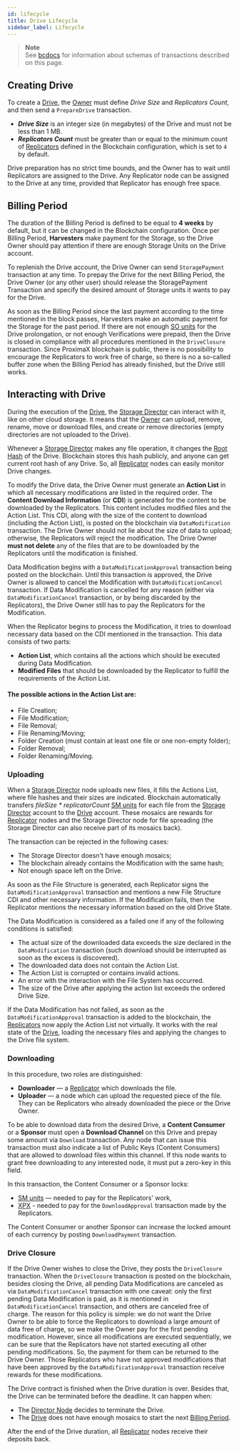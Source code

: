 ```yaml
---
id: lifecycle
title: Drive Lifecycle
sidebar_label: Lifecycle
---
```

>**Note**\
See [bcdocs](https://bcdocs.xpxsirius.io/docs/built-in-features/drive) for information about schemas of transactions described on this page.

## Creating Drive

To create a [Drive](overview.md), the [Owner](../../roles/owner.md) must define *Drive Size* and *Replicators Count*, and then send a `PrepareDrive` transaction.

- ***Drive Size*** is an integer size (in megabytes) of the Drive and must not be less than 1 MB.
- ***Replicators Count*** must be greater than or equal to the minimum count of [Replicators](../replicator/overview.md) defined in the Blockchain configuration, which is set to `4` by default.

Drive preparation has no strict time bounds, and the Owner has to wait until Replicators are assigned to the Drive. Any Replicator node can be assigned to the Drive at any time, provided that Replicator has enough free space.

## Billing Period

The duration of the Billing Period is defined to be equal to **4 weeks** by default, but it can be changed in the Blockchain configuration. Once per Billing Period, **Harvesters** make payment for the Storage, so the Drive Owner should pay attention if there are enough Storage Units on the Drive account.

To replenish the Drive account, the Drive Owner can send `StoragePayment` transaction at any time. To prepay the Drive for the next Billing Period, the Drive Owner (or any other user) should release the StoragePayment Transaction and specify the desired amount of Storage units it wants to pay for the Drive.

As soon as the Billing Period since the last payment according to the time mentioned in the block passes, Harvesters make an automatic payment for the Storage for the past period. If there are not enough [SO units](../../getting_started/economy.md#storage-units--so) for the Drive prolongation, or not enough Verifications were prepaid, then the Drive is closed in compliance with all procedures mentioned in the `DriveClosure` transaction. Since ProximaX blockchain is public, there is no possibility to encourage the Replicators to work free of charge, so there is no a so-called buffer zone when the Billing Period has already finished, but the Drive still works.

## Interacting with Drive

During the execution of the [Drive](overview.md), the [Storage Director](../../roles/owner.md) can interact with it, like on other cloud storage. It means that the [Owner](../../roles/owner.md) can upload, remove, rename, move or download files, and create or remove directories (empty directories are not uploaded to the Drive).

Whenever a [Storage Director](../../roles/owner.md) makes any file operation, it changes the [Root Hash](overview.md#properties) of the Drive. Blockchain stores this hash publicly, and anyone can get current root hash of any Drive. So, all [Replicator](../../roles/replicator.md) nodes can easily monitor Drive changes.

To modify the Drive data, the Drive Owner must generate an **Action List** in which all necessary modifications are listed in the required order. The **Content Download Information** (or **CDI**) is generated for the content to be downloaded by the Replicators. This content includes modified files and the Action List. This CDI, along with the size of the content to download (including the Action List), is posted on the blockchain via `DataModification` transaction. The Drive Owner should not lie about the size of data to upload; otherwise, the Replicators will reject the modification. The Drive Owner **must not delete** any of the files that are to be downloaded by the Replicators until the modification is finished.

Data Modification begins with a `DataModificationApproval` transaction being posted on the blockchain. Until this transaction is approved, the Drive Owner is allowed to cancel the Modification with `DataModificationCancel` transaction. If Data Modification is cancelled for any reason (either via `DataModificationCancel` transaction, or by being discarded by the Replicators), the Drive Owner still has to pay the Replicators for the Modification.

When the Replicator begins to process the Modification, it tries to download necessary data based on the CDI mentioned in the transaction. This data consists of two parts:

- **Action List**, which contains all the actions which should be executed during Data Modification.
- **Modified Files** that should be downloaded by the Replicator to fulfill the requirements of the Action List.

#### The possible actions in the Action List are:
- File Creation;
- File Modification;
- File Removal;
- File Renaming/Moving;
- Folder Creation (must contain at least one file or one non-empty folder);
- Folder Removal;
- Folder Renaming/Moving.

### Uploading

When a [Storage Director](../../roles/owner.md) node uploads new files, it fills the Actions List, where file hashes and their sizes are indicated. Blockchain automatically transfers *fileSize \* replicatorCount* [SM units](../../getting_started/economy.md#sm) for each file from the [Storage Director](../../roles/owner.md) account to the [Drive](overview.md) account. These mosaics are rewards for [Replicator](../../roles/replicator.md) nodes and the Storage Director node for file spreading (the Storage Director can also receive part of its mosaics back).

The transaction can be rejected in the following cases:

- The Storage Director doesn't have enough mosaics;
- The blockchain already contains the Modification with the same hash;
- Not enough space left on the Drive.

As soon as the File Structure is generated, each Replicator signs the `DataModificationApproval` transaction and mentions a new File Structure CDI and other necessary information. If the Modification fails, then the Replicator mentions the necessary information based on the old Drive State.

The Data Modification is considered as a failed one if any of the following conditions is satisfied:

- The actual size of the downloaded data exceeds the size declared in the `DataModification` transaction (such download should be interrupted as soon as the excess is discovered).
- The downloaded data does not contain the Action List.
- The Action List is corrupted or contains invalid actions.
- An error with the interaction with the File System has occurred.
- The size of the Drive after applying the action list exceeds the ordered Drive Size.

If the Data Modification has not failed, as soon as the `DataModificationApproval` transaction is added to the blockchain, the [Replicators](../../roles/replicator.md) now apply the Action List not virtually. It works with the real state of the [Drive](overview.md), loading the necessary files and applying the changes to the Drive file system.

### Downloading

In this procedure, two roles are distinguished:

- **Downloader** — a [Replicator](../../roles/replicator.md) which downloads the file.
- **Uploader** — a node which can upload the requested piece of the file. They can be Replicators who already downloaded the piece or the Drive Owner.

To be able to download data from the desired Drive, a **Content Consumer** or a **Sponsor** must open a **Download Channel** on this Drive and prepay some amount via `Download` transaction. Any node that can issue this transaction must also indicate a list of Public Keys (Content Consumers) that are allowed to download files within this channel. If this node wants to grant free downloading to any interested node, it must put a zero-key in this field.

In this transaction, the Content Consumer or a Sponsor locks:

- [SM units](../../getting_started/economy.md#streaming-units--sm) — needed to pay for the Replicators' work,
- [XPX](../../getting_started/economy.md#sirius-platform-native-token--xpx) - needed to pay for the `DownloadApproval` transaction made by the Replicators.

The Content Consumer or another Sponsor can increase the locked amount of each currency by posting `DownloadPayment` transaction.

### Drive Closure

If the Drive Owner wishes to close the Drive, they posts the `DriveClosure` transaction. When the `DriveClosure` transaction is posted on the blockchain, besides closing the Drive, all pending Data Modifications are canceled as via `DataModificationCancel` transaction with one caveat: only the first pending Data Modification is paid, as it is mentioned in `DataModificationCancel` transaction, and others are canceled free of charge. The reason for this policy is simple: we do not want the Drive Owner to be able to force the Replicators to download a large amount of data free of charge, so we make the Owner pay for the first pending modification. However, since all modifications are executed sequentially, we can be sure that the Replicators have not started executing all other pending modifications. So, the payment for them can be returned to the Drive Owner. Those Replicators who have not approved modifications that have been approved by the `DataModificationApproval` transaction receive rewards for these modifications.

The Drive contract is finished when the Drive duration is over. Besides that, the Drive can be terminated before the deadline. It can happen when:

- The [Director Node](../../roles/owner.md) decides to terminate the Drive.
- The [Drive](overview.md) does not have enough mosaics to start the next [Billing Period](overview.md#billing-period).

After the end of the Drive duration, all [Replicator](../../roles/replicator.md) nodes receive their deposits back.
